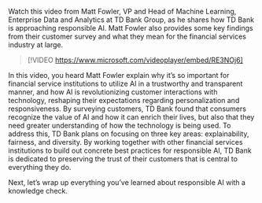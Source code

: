 Watch this video from Matt Fowler, VP and Head of Machine Learning, Enterprise Data and Analytics at TD Bank Group, as he shares how TD Bank is approaching responsible AI. Matt Fowler also provides some key findings from their customer survey and what they mean for the financial services industry at large.

> [!VIDEO https://www.microsoft.com/videoplayer/embed/RE3NOj6]

In this video, you heard Matt Fowler explain why it’s so important for financial service institutions to utilize AI in a trustworthy and transparent manner, and how AI is revolutionizing customer interactions with technology, reshaping their expectations regarding personalization and responsiveness. By surveying customers, TD Bank found that consumers recognize the value of AI and how it can enrich their lives, but also that they need greater understanding of how the technology is being used. To address this, TD Bank plans on focusing on three key areas: explainability, fairness, and diversity. By working together with other financial services institutions to build out concrete best practices for responsible AI, TD Bank is dedicated to preserving the trust of their customers that is central to everything they do.

Next, let’s wrap up everything you’ve learned about responsible AI with a knowledge check.
